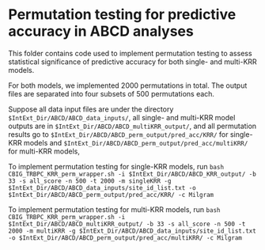 # Permutation testing for predictive accuracy in ABCD analyses

This folder contains code used to implement permutation testing to assess statistical significance of predictive accuracy for both single- and multi-KRR models. 

For both models, we implemented 2000 permutations in total. The output files are separated into four subsets of 500 permutations each.

Suppose all data input files are under the directory `$IntExt_Dir/ABCD/ABCD_data_inputs/`, all single- and multi-KRR model outputs are in `$IntExt_Dir/ABCD/ABCD_multiKRR_output/`, and all permutation results go to `$IntExt_Dir/ABCD/ABCD_perm_output/pred_acc/KRR/` for single-KRR models and `$IntExt_Dir/ABCD/ABCD_perm_output/pred_acc/multiKRR/` for multi-KRR models,

To implement permutation testing for single-KRR models, run `bash CBIG_TRBPC_KRR_perm_wrapper.sh -i $IntExt_Dir/ABCD/ABCD_KRR_output/ -b 33 -s all_score -n 500 -t 2000 -m singleKRR -g $IntExt_Dir/ABCD/ABCD_data_inputs/site_id_list.txt -o $IntExt_Dir/ABCD/ABCD_perm_output/pred_acc/KRR/ -c Milgram`

To implement permutation testing for multi-KRR models, run `bash CBIG_TRBPC_KRR_perm_wrapper.sh -i $IntExt_Dir/ABCD/ABCD_multiKRR_output/ -b 33 -s all_score -n 500 -t 2000 -m multiKRR -g $IntExt_Dir/ABCD/ABCD_data_inputs/site_id_list.txt -o $IntExt_Dir/ABCD/ABCD_perm_output/pred_acc/multiKRR/ -c Milgram`
